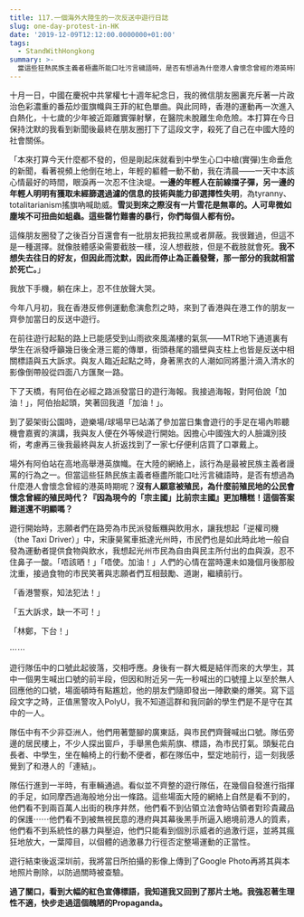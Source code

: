 ```yaml
---
title: 117.一個海外大陸生的一次反送中遊行日誌
slug: one-day-protest-in-HK
date: '2019-12-09T12:12:00.0000000+01:00'
tags:
  - StandWithHongkong
summary: >-
  當這些狂熱民族主義者極盡所能口吐污言穢語時，是否有想過為什麼港人會懷念曾經的港英時期呢？沒有人願意被殖民，為什麼前殖民地的公民會懷念曾經的殖民時代？『因為現今的「宗主國」比前宗主國』更加糟糕！這個答案難道還不明顯嗎？
---
```

十月一日，中國在慶祝中共掌權七十週年紀念日，我的微信朋友圈裏充斥著一片政治色彩濃重的番茄炒蛋旗幟與王菲的紅色單曲。與此同時，香港的運動再一次進入白熱化，十七歲的少年被近距離實彈射擊，在醫院未脫離生命危險。本打算在今日保持沈默的我看到新聞後最終在朋友圈打下了這段文字，殺死了自己在中國大陸的社會關係。



「本來打算今天什麼都不發的，但是剛起床就看到中學生心口中槍(實彈)生命垂危的新聞，看著視頻上他倒在地上，年輕的軀體一動不動，我在清晨——一天中本該心情最好的時間，眼淚再一次忍不住決堤。**一邊的年輕人在前線擋子彈，另一邊的年輕人明明有獲取未經篩選過濾的信息的技術與能力卻選擇性失明**，為tyranny、totalitarianism搖旗吶喊助威。**雪災到來之際沒有一片雪花是無辜的。人可卑微如塵埃不可扭曲如蛆蟲。這些罄竹難書的暴行，你們每個人都有份。**

這條朋友圈發了之後百分百還會有一批朋友把我拉黑或者屏蔽。我很難過，但這不是一種選擇。就像肢體感染需要截肢一樣，沒人想截肢，但是不截肢就會死。**我不想失去往日的好友，但因此而沈默，因此而停止為正義發聲，那一部分的我就相當於死亡。**」



我放下手機，躺在床上，忍不住放聲大哭。



今年八月初，我在香港反修例運動愈演愈烈之時，來到了香港與在港工作的朋友一齊參加當日的反送中遊行。



在前往遊行起點的路上已能感受到山雨欲來風滿樓的氣氛——MTR地下通道裏有學生在派發呼籲幾日後全港三罷的傳單，街頭巷尾的牆壁與支柱上也皆是反送中相關標語與五大訴求。與友人臨近起點之時，身著黑衣的人潮如同將墨汁滴入清水的影像倒帶般從四面八方匯聚一路。



下了天橋，有阿伯在必經之路派發當日的遊行海報。我接過海報，對阿伯說「加油！」，阿伯抬起頭，笑著回我道「加油！」。



到了晏架街公園時，遊樂場/球場早已站滿了參加當日集會遊行的手足在場內聆聽機會嘉賓的演講，我與友人便在外等候遊行開始。因擔心中國強大的人臉識別技術，考慮再三後我最終與友人折返找到了一家七仔便利店買了口罩戴上。



場外有阿伯站在高地高舉港英旗幟。在大陸的網絡上，該行為是最被民族主義者謾罵的行為之一。但當這些狂熱民族主義者極盡所能口吐污言穢語時，是否有想過為什麼港人會懷念曾經的港英時期呢？**沒有人願意被殖民，為什麼前殖民地的公民會懷念曾經的殖民時代？『因為現今的「宗主國」比前宗主國』更加糟糕！這個答案難道還不明顯嗎？**



遊行開始時，志願者們在路旁為市民派發飯糰與飲用水，讓我想起「逆權司機（the Taxi Driver）」中，宋康昊駕車抵達光州時，市民們也是如此時此地一般自發為運動者提供食物與飲水，我想起光州市民為自由與民主所付出的血與淚，忍不住鼻子一酸。「唔該晒！」「唔使。加油！」人們的心情在當時還未如幾個月後那般沈重，接過食物的市民笑著與志願者們互相鼓勵、道謝，繼續前行。



「香港警察，知法犯法！」



「五大訴求，缺一不可！」



「林鄭，下台！」



⋯⋯



遊行隊伍中的口號此起彼落，交相呼應。身後有一群大概是結伴而來的大學生，其中一個男生喊出口號的前半段，但因和附近另一先一秒喊出的口號撞上以至於無人回應他的口號，場面頓時有點尷尬，他的朋友們隨即發出一陣歡樂的爆笑。寫下這段文字之時，正值黑警攻入PolyU，我不知道這群和我同齡的學生們是不是守在其中的一人。



隊伍中有不少非亞洲人，他們用著蹩腳的廣東話，與市民們齊聲喊出口號。隊伍旁邊的居民樓上，不少人探出窗戶，手舉黑色紫荊旗、標語，為市民打氣。頭髮花白長者、中學生，坐在輪椅上的行動不便者，都在隊伍中，堅定地前行，這一刻我感覺到了和港人的「連結」。



隊伍行進到一半時，有車輛通過。看似並不齊整的遊行隊伍，在幾個自發進行指揮的手足，如同摩西過海般地分出一條路。這些場面大陸的網絡上自然是看不到的，他們看不到兩百萬人出街的秩序井然，他們看不到佔領立法會時佔領者對珍貴藏品的保護⋯⋯他們看不到被無視民意的港府與其幕後黑手所逼入絕境前港人的質素，他們看不到系統性的暴力與壓迫，他們只能看到個別示威者的過激行逕，並將其瘋狂地放大，一葉障目，以個體的過激暴力行徑否定整場運動的正當性。



遊行結束後返深圳前，我將當日所拍攝的影像上傳到了Google Photo再將其與本地照片刪除，以防過關時被查驗。



**過了關口，看到大幅的紅色宣傳標語，我知道我又回到了那片土地。我強忍著生理性不適，快步走過這個醜陋的Propaganda。**
